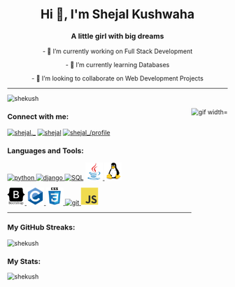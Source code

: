 <h1 align="center">Hi 👋, I'm Shejal Kushwaha</h1>
<h3 align="center">A little girl with big dreams</h3>
<p align="center">- 🔭 I’m currently working on Full Stack Development</p>
<p align="center">- 🌱 I’m currently learning Databases</p>
<p align="center">- 👯 I’m looking to collaborate on Web Development Projects</p>
<hr>

<p align="left"> <img src="https://komarev.com/ghpvc/?username=shekush&label=Profile%20views&color=0e75b6&style=flat" alt="shekush" /> </p>
<p><img align="right" src="https://cdn.dribbble.com/users/460298/screenshots/3471002/media/5e8682904bbe0b80864a07fd391879b1.gif" alt="gif width="300" height="300"/></p>


<h3 align="left">Connect with me:</h3>
<p align="left">
<a href="https://instagram.com/shejal._" target="blank"><img align="center" src="https://raw.githubusercontent.com/rahuldkjain/github-profile-readme-generator/master/src/images/icons/Social/instagram.svg" alt="shejal._" height="30" width="40" /></a>
<a href="https://www.codechef.com/users/shejal" target="blank"><img align="center" src="https://cdn.jsdelivr.net/npm/simple-icons@3.1.0/icons/codechef.svg" alt="shejal" height="30" width="40" /></a>
<a href="https://auth.geeksforgeeks.org/user/shejal_/profile" target="blank"><img align="center" src="https://raw.githubusercontent.com/rahuldkjain/github-profile-readme-generator/master/src/images/icons/Social/geeks-for-geeks.svg" alt="shejal_/profile" height="30" width="40" /></a>
</p>

<h3 align="left">Languages and Tools:</h3>
<p align="left"> 
  <a href="https://www.python.org/doc/" target="_blank" rel="noreferrer"> <img src="https://github.com/shekush/shekush/assets/60696117/8901025b-002c-49e8-9a5d-d1d2e30e06c3" alt="python" width="40" height="40"/> </a>
<a href="https://www.djangoproject.com/start/" target="_blank" rel="noreferrer"> <img src="https://github.com/shekush/shekush/assets/60696117/d06e75c7-5f08-44c4-aa81-d691f248293a" alt="django" width="40" height="40"/> </a>
  <a href="https://www.java.com" target="_blank" rel="noreferrer"> <img src="https://cdn.jsdelivr.net/gh/devicons/devicon@latest/icons/azuresqldatabase/azuresqldatabase-original.svg" alt="SQL" width="40" height="40" /></a>
  <a href="https://www.java.com" target="_blank" rel="noreferrer"> <img src="https://raw.githubusercontent.com/devicons/devicon/master/icons/java/java-original.svg" alt="java" width="40" height="40"/> </a>
  <a href="https://www.linux.org/" target="_blank" rel="noreferrer"> <img src="https://raw.githubusercontent.com/devicons/devicon/master/icons/linux/linux-original.svg" alt="linux" width="40" height="40"/> </a> </p>
  <a href="https://getbootstrap.com" target="_blank" rel="noreferrer"> <img src="https://raw.githubusercontent.com/devicons/devicon/master/icons/bootstrap/bootstrap-plain-wordmark.svg" alt="bootstrap" width="40" height="40"/> </a> <a href="https://www.cprogramming.com/" target="_blank" rel="noreferrer"> <img src="https://raw.githubusercontent.com/devicons/devicon/master/icons/c/c-original.svg" alt="c" width="40" height="40"/> </a> <a href="https://www.w3schools.com/css/" target="_blank" rel="noreferrer"> <img src="https://raw.githubusercontent.com/devicons/devicon/master/icons/css3/css3-original-wordmark.svg" alt="css3" width="40" height="40"/> </a> <a href="https://git-scm.com/" target="_blank" rel="noreferrer"> <img src="https://www.vectorlogo.zone/logos/git-scm/git-scm-icon.svg" alt="git" width="40" height="40"/> </a>  <a href="https://developer.mozilla.org/en-US/docs/Web/JavaScript" target="_blank" rel="noreferrer"> <img src="https://raw.githubusercontent.com/devicons/devicon/master/icons/javascript/javascript-original.svg" alt="javascript" width="40" height="40"/> </a> 
<hr>
<h3 align="left">My GitHub Streaks:</h3>
<p><img align="center" src="https://github-readme-streak-stats.herokuapp.com/?user=shekush&" alt="shekush" /></p>

<h3 align="left">My Stats:</h3>
<p>&nbsp;<img align="left" src="https://github-readme-stats.vercel.app/api?username=shekush&&show_icons=true&title_color=ffffff&icon_color=bb2acf&text_color=daf7dc&bg_color=151515" alt="shekush" /></p>

